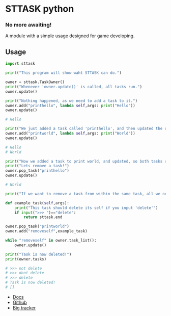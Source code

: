 # STTASK python

### No more awaiting!

A module with a simple usage designed for game developing.

## Usage

```python
import sttask

print("This program will show waht STTASK can do.")

owner = sttask.TaskOwner()
print("Whenever 'owner.update()' is called, all tasks run.")
owner.update()

print("Nothing happened, as we need to add a task to it.")
owner.add("printhello", lambda self,args: print("Hello"))
owner.update()

# Hello

print("We just added a task called 'printhello', and then updated the owner. This made all the tasks run, causing 'Hello' to be printed.")
owner.add("printworld", lambda self,args: print("World"))
owner.update()

# Hello
# World

print("Now we added a task to print world, and updated, so both tasks ran.")
print("Lets remove a task!")
owner.pop_task("printhello")
owner.update()

# World

print("If we want to remove a task from within the same task, all we need to do is return 'sttask.end' from the task!")

def example_task(self,args):
	print("This task should delete its self if you input 'delete'")
	if input(">>> ")=="delete":
		return sttask.end

owner.pop_task("printworld")
owner.add("removeself",example_task)

while "removeself" in owner.task_list():
	owner.update()

print("Task is now deleted!")
print(owner.tasks)

# >>> not delete
# >>> dont delete
# >>> delete
# Task is now deleted!
# []
```

- [Docs](https://python-sttask.readthedocs.io/en/latest/)
- [Github](https://github.com/TheMystZ/python-sttask)
- [Big tracker](https://github.com/TheMystZ/python-sttask/issues)
